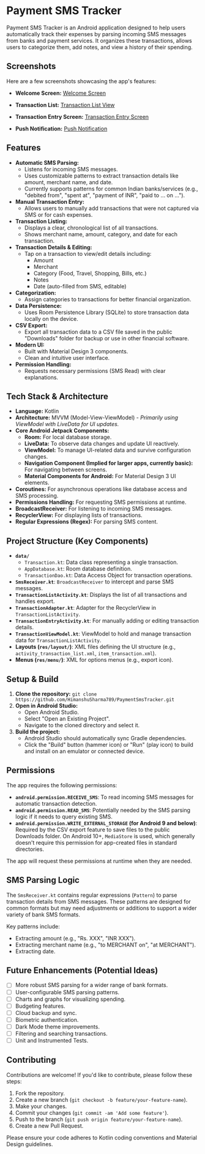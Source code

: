 # Payment SMS Tracker

Payment SMS Tracker is an Android application designed to help users automatically track their expenses by parsing incoming SMS messages from banks and payment services. It organizes these transactions, allows users to categorize them, add notes, and view a history of their spending.


## Screenshots

Here are a few screenshots showcasing the app's features:

- **Welcome Screen:**
[Welcome Screen](screenshots/welcome_screen.jpg)

- **Transaction List:**
[Transaction List View](screenshots/list_all_transaction.jpg)

- **Transaction Entry Screen:**
[Transaction Entry Screen](screenshots/add_new_transaction.jpg)

- **Push Notification:**
[Push Notification](screenshots/notification.jpg)



## Features

*   **Automatic SMS Parsing:**
    *   Listens for incoming SMS messages.
    *   Uses customizable patterns to extract transaction details like amount, merchant name, and date.
    *   Currently supports patterns for common Indian banks/services (e.g., "debited from", "spent at", "payment of INR", "paid to ... on ...").
*   **Manual Transaction Entry:**
    *   Allows users to manually add transactions that were not captured via SMS or for cash expenses.
*   **Transaction Listing:**
    *   Displays a clear, chronological list of all transactions.
    *   Shows merchant name, amount, category, and date for each transaction.
*   **Transaction Details & Editing:**
    *   Tap on a transaction to view/edit details including:
        *   Amount
        *   Merchant
        *   Category (Food, Travel, Shopping, Bills, etc.)
        *   Notes
        *   Date (auto-filled from SMS, editable)
*   **Categorization:**
    *   Assign categories to transactions for better financial organization.
*   **Data Persistence:**
    *   Uses Room Persistence Library (SQLite) to store transaction data locally on the device.
*   **CSV Export:**
    *   Export all transaction data to a CSV file saved in the public "Downloads" folder for backup or use in other financial software.
*   **Modern UI:**
    *   Built with Material Design 3 components.
    *   Clean and intuitive user interface.
*   **Permission Handling:**
    *   Requests necessary permissions (SMS Read) with clear explanations.


## Tech Stack & Architecture

*   **Language:** Kotlin
*   **Architecture:** MVVM (Model-View-ViewModel) - *Primarily using ViewModel with LiveData for UI updates.*
*   **Core Android Jetpack Components:**
    *   **Room:** For local database storage.
    *   **LiveData:** To observe data changes and update UI reactively.
    *   **ViewModel:** To manage UI-related data and survive configuration changes.
    *   **Navigation Component (Implied for larger apps, currently basic):** For navigating between screens.
    *   **Material Components for Android:** For Material Design 3 UI elements.
*   **Coroutines:** For asynchronous operations like database access and SMS processing.
*   **Permissions Handling:** For requesting SMS permissions at runtime.
*   **BroadcastReceiver:** For listening to incoming SMS messages.
*   **RecyclerView:** For displaying lists of transactions.
*   **Regular Expressions (Regex):** For parsing SMS content.

## Project Structure (Key Components)

*   **`data/`**
    *   `Transaction.kt`: Data class representing a single transaction.
    *   `AppDatabase.kt`: Room database definition.
    *   `TransactionDao.kt`: Data Access Object for transaction operations.
*   **`SmsReceiver.kt`**: `BroadcastReceiver` to intercept and parse SMS messages.
*   **`TransactionListActivity.kt`**: Displays the list of all transactions and handles export.
*   **`TransactionAdapter.kt`**: Adapter for the RecyclerView in `TransactionListActivity`.
*   **`TransactionEntryActivity.kt`**: For manually adding or editing transaction details.
*   **`TransactionViewModel.kt`**: ViewModel to hold and manage transaction data for `TransactionListActivity`.
*   **Layouts (`res/layout/`)**: XML files defining the UI structure (e.g., `activity_transaction_list.xml`, `item_transaction.xml`).
*   **Menus (`res/menu/`)**: XML for options menus (e.g., export icon).

## Setup & Build

1.  **Clone the repository:**
    `git clone https://github.com/HimanshuSharma789/PaymentSmsTracker.git`
3.  **Open in Android Studio:**
    *   Open Android Studio.
    *   Select "Open an Existing Project".
    *   Navigate to the cloned directory and select it.
4.  **Build the project:**
    *   Android Studio should automatically sync Gradle dependencies.
    *   Click the "Build" button (hammer icon) or "Run" (play icon) to build and install on an emulator or connected device.

## Permissions

The app requires the following permissions:

*   **`android.permission.RECEIVE_SMS`**: To read incoming SMS messages for automatic transaction detection.
*   **`android.permission.READ_SMS`**: Potentially needed by the SMS parsing logic if it needs to query existing SMS.
*   **`android.permission.WRITE_EXTERNAL_STORAGE` (for Android 9 and below)**: Required by the CSV export feature to save files to the public Downloads folder. On Android 10+, `MediaStore` is used, which generally doesn't require this permission for app-created files in standard directories.

The app will request these permissions at runtime when they are needed.

## SMS Parsing Logic

The `SmsReceiver.kt` contains regular expressions (`Pattern`) to parse transaction details from SMS messages. These patterns are designed for common formats but may need adjustments or additions to support a wider variety of bank SMS formats.

Key patterns include:
*   Extracting amount (e.g., "Rs. XXX", "INR XXX").
*   Extracting merchant name (e.g., "to MERCHANT on", "at MERCHANT").
*   Extracting date.

## Future Enhancements (Potential Ideas)

*   [ ] More robust SMS parsing for a wider range of bank formats.
*   [ ] User-configurable SMS parsing patterns.
*   [ ] Charts and graphs for visualizing spending.
*   [ ] Budgeting features.
*   [ ] Cloud backup and sync.
*   [ ] Biometric authentication.
*   [ ] Dark Mode theme improvements.
*   [ ] Filtering and searching transactions.
*   [ ] Unit and Instrumented Tests.

## Contributing

Contributions are welcome! If you'd like to contribute, please follow these steps:

1.  Fork the repository.
2.  Create a new branch (`git checkout -b feature/your-feature-name`).
3.  Make your changes.
4.  Commit your changes (`git commit -am 'Add some feature'`).
5.  Push to the branch (`git push origin feature/your-feature-name`).
6.  Create a new Pull Request.

Please ensure your code adheres to Kotlin coding conventions and Material Design guidelines.
